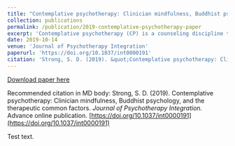 ```yaml
---
title: "Contemplative psychotherapy: Clinician mindfulness, Buddhist psychology, and the therapeutic common factors."
collection: publications
permalink: /publication/2019-contemplative-psychotherapy-paper
excerpt: 'Contemplative psychotherapy (CP) is a counseling discipline that integrates psychotherapy training, clinician mindfulness, and Buddhism. This review articulates CP as developed at Naropa University, contextualizes its core concepts and practices with regard to the common therapeutic factors, and briefly reviews the Buddhist frameworks, theories of pathology, and interventions that characterize CP.'
date: 2019-10-14
venue: 'Journal of Psychotherapy Integration'
paperurl: 'https://doi.org/10.1037/int0000191'
citation: 'Strong, S. D. (2019). &quot;Contemplative psychotherapy: Clinician mindfulness, Buddhist psychology, and the therapeutic common factors.&quot; <i>Journal of Psychotherapy Integration</i>. Advance online publication. [https://doi.org/10.1037/int0000191](https://doi.org/10.1037/int0000191)'
---
```




[Download paper here](http://sashastrong.github.io/files/strong-2019-contemplative-psychotherapy-and-the-common-factors.pdf)

Recommended citation in MD body: Strong, S. D. (2019). Contemplative psychotherapy: Clinician mindfulness, Buddhist psychology, and the therapeutic common factors. <i>Journal of Psychotherapy Integration.</i> Advance online publication. [https://doi.org/10.1037/int0000191](https://doi.org/10.1037/int0000191)

Test text.